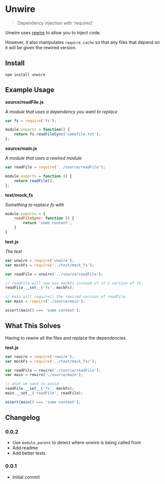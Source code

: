 # Unwire

> Dependency injection with 'require()'

Unwire uses [rewire](https://www.npmjs.org/package/rewire) to allow you to
inject code.

However, it also manipulates `require.cache` so that any files that depend on
it will be given the rewired version.

## Install

```
npm install unwire
```

## Example Usage

**source/readFile.js**

*A module that uses a dependency you want to replace*

```javascript
var fs = require('fs');

module.exports = function() {
    return fs.readFileSync('somefile.txt');
};
```

**source/main.js**

*A module that uses a rewired module*

```javascript
var readFile = require('../source/readFile');

module.exports = function () {
    return readFile();
};
```

**test/mock_fs**

*Something to replace fs with*

```javascript
module.exports = {
    readFileSync: function () {
        return 'some content';
    }
}
```

**test.js**

*The test*

```javascript
var unwire = require('unwire');
var mockFs = require('../test/mock_fs');

var readFile = unwire('../source/readFile');

// readFile will now use mockFs instead of it's version of fs
readFile.__set__('fs', mockFs);

// main will require() the rewired version of readFile
var main = require('./source/main');

assert(main() === 'some content');
```

## What This Solves

Having to rewire all the files and replace the dependencies.

**test.js**

```javascript
var rewire = require('rewire');
var mockFs = require('../test/mock_fs/');

var readFile = rewire('./source/readFile');
var main = rewire('./source/main');

// what we want to avoid
readFile.__set__('fs', mockFs);
main.__set__('readFile', readFile);

assert(main() === 'some content');
```

## Changelog

### 0.0.2

- Use `module.parent` to detect where unwire is being called from
- Add readme
- Add better tests

### 0.0.1

- Initial commit
